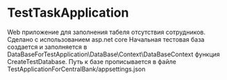 # TestTaskApplication
Web приложение для заполнения табеля отсутствия сотрудников. Сделано с использованием asp.net core
Начальная тестовая база создается и заполняется в DataBaseForTestApplication\DataBase\Context\DataBaseContext функция CreateTestDatabase. Путь к базе прописывается в файле TestApplicationForCentralBank/appsettings.json
